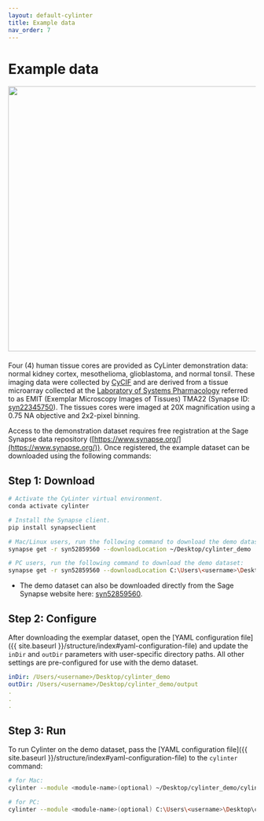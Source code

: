 ```yaml
---
layout: default-cylinter
title: Example data
nav_order: 7
---
```


# Example data

<img align="right" src="{{ site.baseurl }}/assets/images/cores.jpg" width="540" style="padding-left: 30px; padding-bottom: 20px;"> Four (4) human tissue cores are provided as CyLinter demonstration data: normal kidney cortex, mesothelioma, glioblastoma, and normal tonsil. These imaging data were collected by [CyCIF](https://www.cycif.org/) and are derived from a tissue microarray collected at the [Laboratory of Systems Pharmacology](https://labsyspharm.org/) referred to as EMIT (Exemplar Microscopy Images of Tissues) TMA22 (Synapse ID: [syn22345750](https://www.synapse.org/#!Synapse:syn22345750)). The tissues cores were imaged at 20X magnification using a 0.75 NA objective and 2x2-pixel binning.

Access to the demonstration dataset requires free registration at the Sage Synapse data repository ([https://www.synapse.org/](https://www.synapse.org/)). Once registered, the example dataset can be downloaded using the following commands:

## Step 1: Download
``` bash
# Activate the CyLinter virtual environment.
conda activate cylinter

# Install the Synapse client.
pip install synapseclient

# Mac/Linux users, run the following command to download the demo dataset:
synapse get -r syn52859560 --downloadLocation ~/Desktop/cylinter_demo  # Enter Synapse ID and authentication token when prompted.

# PC users, run the following command to download the demo dataset:  
synapse get -r syn52859560 --downloadLocation C:\Users\<username>\Desktop\cylinter_demo --multiThreaded  # Enter Synapse ID and password when prompted.
```
* The demo dataset can also be downloaded directly from the Sage Synapse website here: [syn52859560](https://www.synapse.org/#!Synapse:syn52859560).

## Step 2: Configure
After downloading the exemplar dataset, open the [YAML configuration file]({{ site.baseurl }}/structure/index#yaml-configuration-file) and update the `inDir` and `outDir` parameters with user-specific directory paths. All other settings are pre-configured for use with the demo dataset.

```yaml
inDir: /Users/<username>/Desktop/cylinter_demo
outDir: /Users/<username>/Desktop/cylinter_demo/output
.
.
.
```

## Step 3: Run
To run Cylinter on the demo dataset, pass the [YAML configuration file]({{ site.baseurl }}/structure/index#yaml-configuration-file) to the `cylinter` command:

``` bash
# for Mac:
cylinter --module <module-name>(optional) ~/Desktop/cylinter_demo/cylinter_config.yml  

# for PC:
cylinter --module <module-name>(optional) C:\Users\<username>\Desktop\cylinter_demo\cylinter_config.yml
```
